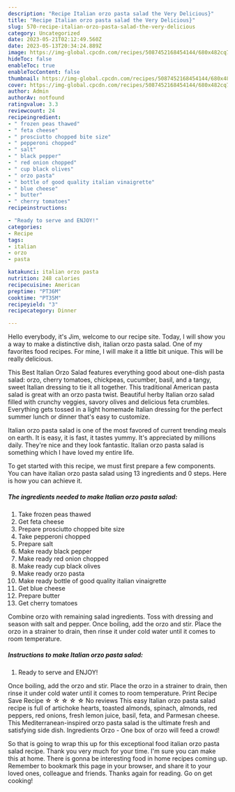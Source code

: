 ```yaml
---
description: "Recipe Italian orzo pasta salad the Very Delicious}"
title: "Recipe Italian orzo pasta salad the Very Delicious}"
slug: 570-recipe-italian-orzo-pasta-salad-the-very-delicious
category: Uncategorized
date: 2023-05-21T02:12:49.560Z
date: 2023-05-13T20:34:24.889Z
image: https://img-global.cpcdn.com/recipes/5087452168454144/680x482cq70/italian-orzo-pasta-salad-recipe-main-photo.jpg
hideToc: false
enableToc: true
enableTocContent: false
thumbnail: https://img-global.cpcdn.com/recipes/5087452168454144/680x482cq70/italian-orzo-pasta-salad-recipe-main-photo.jpg
cover: https://img-global.cpcdn.com/recipes/5087452168454144/680x482cq70/italian-orzo-pasta-salad-recipe-main-photo.jpg
author: Admin
authorAv: notfound
ratingvalue: 3.3
reviewcount: 24
recipeingredient:
- " frozen peas thawed"
- " feta cheese"
- " prosciutto chopped bite size"
- " pepperoni chopped"
- " salt"
- " black pepper"
- " red onion chopped"
- " cup black olives"
- " orzo pasta"
- " bottle of good quality italian vinaigrette"
- " blue cheese"
- " butter"
- " cherry tomatoes"
recipeinstructions:

- "Ready to serve and ENJOY!"
categories:
- Recipe
tags:
- italian
- orzo
- pasta

katakunci: italian orzo pasta 
nutrition: 248 calories
recipecuisine: American
preptime: "PT36M"
cooktime: "PT35M"
recipeyield: "3"
recipecategory: Dinner

---
```



Hello everybody, it's Jim, welcome to our recipe site. Today, I will show you a way to make a distinctive dish, italian orzo pasta salad. One of my favorites food recipes. For mine, I will make it a little bit unique. This will be really delicious.

This Best Italian Orzo Salad features everything good about one-dish pasta salad: orzo, cherry tomatoes, chickpeas, cucumber, basil, and a tangy, sweet Italian dressing to tie it all together. This traditional American pasta salad is great with an orzo pasta twist. Beautiful herby Italian orzo salad filled with crunchy veggies, savory olives and delicious feta crumbles. Everything gets tossed in a light homemade Italian dressing for the perfect summer lunch or dinner that&#39;s easy to customize.

Italian orzo pasta salad is one of the most favored of current trending meals on earth. It is easy, it is fast, it tastes yummy. It's appreciated by millions daily. They're nice and they look fantastic. Italian orzo pasta salad is something which I have loved my entire life.


To get started with this recipe, we must first prepare a few components. You can have italian orzo pasta salad using 13 ingredients and 0 steps. Here is how you can achieve it.

<!--inarticleads1-->

##### The ingredients needed to make Italian orzo pasta salad:

1. Take  frozen peas thawed
1. Get  feta cheese
1. Prepare  prosciutto chopped bite size
1. Take  pepperoni chopped
1. Prepare  salt
1. Make ready  black pepper
1. Make ready  red onion chopped
1. Make ready  cup black olives
1. Make ready  orzo pasta
1. Make ready  bottle of good quality italian vinaigrette
1. Get  blue cheese
1. Prepare  butter
1. Get  cherry tomatoes


Combine orzo with remaining salad ingredients. Toss with dressing and season with salt and pepper. Once boiling, add the orzo and stir. Place the orzo in a strainer to drain, then rinse it under cold water until it comes to room temperature. 

<!--inarticleads2-->

##### Instructions to make Italian orzo pasta salad:


1. Ready to serve and ENJOY!

Once boiling, add the orzo and stir. Place the orzo in a strainer to drain, then rinse it under cold water until it comes to room temperature. Print Recipe Save Recipe ☆ ☆ ☆ ☆ ☆ No reviews This easy Italian orzo pasta salad recipe is full of artichoke hearts, toasted almonds, spinach, almonds, red peppers, red onions, fresh lemon juice, basil, feta, and Parmesan cheese. This Mediterranean-inspired orzo pasta salad is the ultimate fresh and satisfying side dish. Ingredients Orzo - One box of orzo will feed a crowd! 

So that is going to wrap this up for this exceptional food italian orzo pasta salad recipe. Thank you very much for your time. I'm sure you can make this at home. There is gonna be interesting food in home recipes coming up. Remember to bookmark this page in your browser, and share it to your loved ones, colleague and friends. Thanks again for reading. Go on get cooking!
